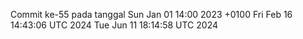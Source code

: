Commit ke-55 pada tanggal Sun Jan 01 14:00 2023 +0100
Fri Feb 16 14:43:06 UTC 2024
Tue Jun 11 18:14:58 UTC 2024
